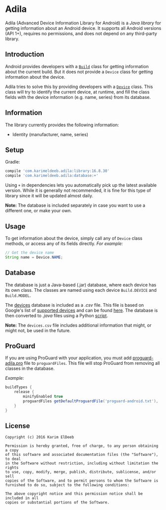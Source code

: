 Adila
=====

Adila (Advanced Device Information Library for Android) is a *Java library* for getting information about an Android device. It supports all Android versions (API 1+), requires no permissions, and does not depend on any third-party library.

Introduction
------------

Android provides developers with a [`Build`][1] class for getting information about the current build. But it does not provide a `Device` class for getting information about the device.

Adila tries to solve this by providing developers with a [`Device`](library/src/main/java/com/karimeldeeb/adila/Device.java) class. This class will try to identify the current device, at runtime, and fill the class fields with the device information (e.g. name, series) from its database.

Information
-----------

The library currently provides the following information:

- Identity (manufacturer, name, series)

Setup
-----

Gradle:

```groovy
compile 'com.karimeldeeb.adila:library:16.8.30'
compile 'com.karimeldeeb.adila:database:+'
```

Using `+` in dependencies lets you automatically pick up the latest available version. While it is generally not recommended, it is fine for this type of library since it will be updated almost daily.

**Note:** The database is included separately in case you want to use a different one, or make your own.

Usage
-----

To get information about the device, simply call any of `Device` class methods, or access any of its fields directly. *For example:*

```java
// Get the device name
String name = Device.NAME;
```

Database
--------

The database is just a Java-based (.jar) database, where each device has its own class. The classes are named using each device `Build.DEVICE` and `Build.MODEL`.

The [devices](database/devices.csv) database is included as a *.csv* file. This file is based on Google's list of [supported devices][2] and can be found [here][3]. The database is then converted to *.java* files using a Python [script](database/scripts/csv2java.py).

**Note:** The `devices.csv` file includes additional information that might, or might not, be used in the future.

ProGuard
--------

If you are using ProGuard with your application, you must add [proguard-adila.pro](database/proguard-adila.pro) file to `proguardFiles`. This file will stop ProGuard from removing all classes in the database.

*Example:*

```groovy
buildTypes {
    release {
        minifyEnabled true
        proguardFiles getDefaultProguardFile('proguard-android.txt'), 'proguard-adila.pro'
    }
}
```

License
-------

    Copyright (c) 2016 Karim ElDeeb

    Permission is hereby granted, free of charge, to any person obtaining a copy
    of this software and associated documentation files (the "Software"), to deal
    in the Software without restriction, including without limitation the rights
    to use, copy, modify, merge, publish, distribute, sublicense, and/or sell
    copies of the Software, and to permit persons to whom the Software is
    furnished to do so, subject to the following conditions:

    The above copyright notice and this permission notice shall be included in all
    copies or substantial portions of the Software.

[1]: http://developer.android.com/reference/android/os/Build.html
[2]: http://storage.googleapis.com/play_public/supported_devices.csv
[3]: https://support.google.com/googleplay/answer/1727131
